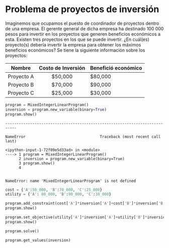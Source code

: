 # Problema de proyectos de inversión

Imaginemos que ocupamos el puesto de coordinador de proyectos dentro de una empresa. El gerente
general de dicha empresa ha destinado 100 000 pesos para invertir en los proyectos que generen beneficios
económicos a esta. Existen tres proyectos en los que se puede invertir. ¿En cuál(es) proyecto(s)
debería invertir la empresa para obtener los máximos beneficios económicos?
Se tiene la siguiente información sobre los proyectos:

|Nombre|Costo de Inversión|Benefició económico|
|:----:|:----------------:|:------------------|
|Proyecto A| \$50,000 | \$80,000 |
|Proyecto B| \$70,000 | \$90,000 |
|Proyecto C| \$25,000 | \$30,000 |


```python
program = MixedIntegerLinearProgram()
inversion = program.new_variable(binary=True)
program.show()
```


    ---------------------------------------------------------------------------

    NameError                                 Traceback (most recent call last)

    <ipython-input-1-72f09e5d33ad> in <module>
    ----> 1 program = MixedIntegerLinearProgram()
          2 inversion = program.new_variable(binary=True)
          3 program.show()
          4 


    NameError: name 'MixedIntegerLinearProgram' is not defined



```python
cost = {'A':50_000, 'B':70_000, 'C':25_000}
utility = {'A': 80_000, 'B':90_000, 'C':30_000}
```


```python
program.add_constraint(cost['A']*inversion['A']+cost['B']*inversion['B']+cost['C']*inversion['C'] <= 100_000)
program.show()
```


```python
program.set_objective(utility['A']*inversion['A']+utility['B']*inversion['B']+utility['C']*inversion['C'] )
program.show()
```


```python
program.solve()
```


```python
program.get_values(inversion)
```
